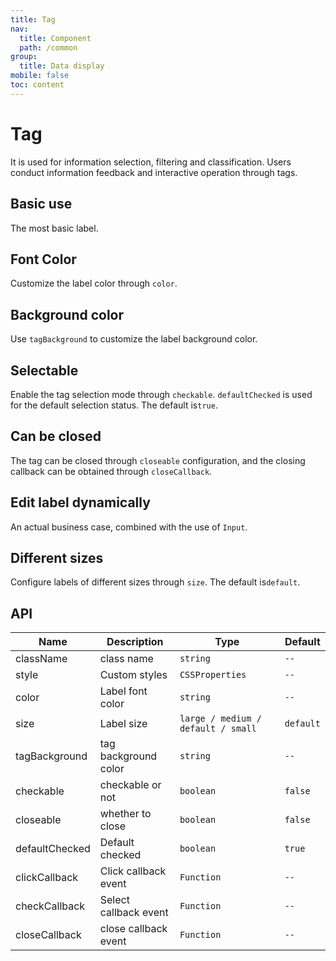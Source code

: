 ```yaml
---
title: Tag
nav:
  title: Component
  path: /common
group:
  title: Data display
mobile: false
toc: content
---
```


# Tag

It is used for information selection, filtering and classification. Users conduct information feedback and interactive operation through tags.

## Basic use

The most basic label.

<code src="./demos/index1.tsx"></code>

## Font Color

Customize the label color through `color`.

<code src="./demos/index2.tsx"></code>

## Background color

Use `tagBackground` to customize the label background color.

<code src="./demos/index3.tsx"></code>

## Selectable

Enable the tag selection mode through `checkable`. `defaultChecked` is used for the default selection status. The default is`true`.

<code src="./demos/index4.tsx"></code>

## Can be closed

The tag can be closed through `closeable` configuration, and the closing callback can be obtained through `closeCallback`.

<code src="./demos/index5.tsx"></code>

## Edit label dynamically

An actual business case, combined with the use of `Input`.

<code src="./demos/index6.tsx"></code>

## Different sizes

Configure labels of different sizes through `size`. The default is`default`.

<code src="./demos/index7.tsx"></code>

## API

| Name           | Description           | Type                               | Default   |
| -------------- | --------------------- | ---------------------------------- | --------- |
| className      | class name            | `string`                           | `--`      |
| style          | Custom styles         | `CSSProperties`                    | `--`      |
| color          | Label font color      | `string`                           | `--`      |
| size           | Label size            | `large / medium / default / small` | `default` |
| tagBackground  | tag background color  | `string`                           | `--`      |
| checkable      | checkable or not      | `boolean`                          | `false`   |
| closeable      | whether to close      | `boolean`                          | `false`   |
| defaultChecked | Default checked       | `boolean`                          | `true`    |
| clickCallback  | Click callback event  | `Function`                         | `--`      |
| checkCallback  | Select callback event | `Function`                         | `--`      |
| closeCallback  | close callback event  | `Function`                         | `--`      |
